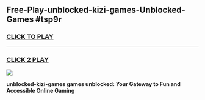 
## Free-Play-unblocked-kizi-games-Unblocked-Games #tsp9r
<h3>
<a href="https://news.freeplayer.one?title=unblocked-kizi-games&ref=8M">CLICK TO PLAY</a></h3>
<hr>

<h3>
<a href="https://news.freeplayer.one?title=unblocked-kizi-games&ref=8M">CLICK 2 PLAY</a>
  
</h3>

<a href="https://news.freeplayer.one?title=unblocked-kizi-games&ref=8M"><img src="https://clearcache.store/games.png"></a>


**unblocked-kizi-games games unblocked: Your Gateway to Fun and Accessible Online Gaming**
